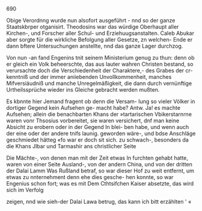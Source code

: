 690

Obige Verordnng wurde nun alsofort ausgeführt - nnd
so der ganze Staatskbrper otganisirt. Theodosins war
das würdige Oberhaupt aller Kirchen-, und Forscher aller
Schul- und Erziehuugsanstalten. Caleb Abukar aber
sorgte für die wirkliche Befolgung aller Gesetze, zn welchen-
Ende er dann bftere Untersuchungen anstellte, nnd das
ganze Lager durchzog.

Von nun -an fand Engenins tnit seinem Ministerium
genug zu thun: denn ob er gleich ein Volk beheerschte, das
aus lauter wahren Christen bestand, so verursachte doch
die Verschiedenheit der Charaktere,- des Grabes der cr-
kenntniß und der immer aniiebenden Unvollkommenheit,
manches Mifversiäudniß und manche Unregelmäßigkeit, die
dann durch vernünftige Urtheilssprüche wieder ins Gleiche
gebracht werden mußten.

Es kbnnte hier Jemand fragent ob denn die Versam-
lung so vieler Völker in dortiger Gegend kein Aufsehen ge-
macht habe? Antw. Ja! es machte Aufsehen; allein die
benachbarten Khans der »tartarischen Vbikerstarnrne waren
vonr Thsosius vorbereitet, sie waren versichert, dnf
man keine Absicht zu erobern oder in der Gegend In blei-
ben habe, und wenn auch der eine oder der andere tnifs
launig. geworden wäre-, und bdse Anschläge geschmiedet
hätteg «fo war er doch sit sich. zu schwach-, besonders da die
Khans Jlbar und Tarmashir ans christlicher Seite

Die Mächte-, von denen man mit der Zeit etwas In
furchten gehabt hatte, waren von einer Seite Ausland-,
von der andern China, und von der dritten der Dalai
Lamm Was Rußland betraf, so war dieser Hof zu weit
entfernt, um etwas zu nnternehment denn ehe dies gesche-
hen konnte, so war Engenius schon fort; was es mit
Dem Cthtsifchen Kaiser absetzte, das wird sich im Verfolg

zeigen, nnd wie sieh-der Dalai Lawa betrug, das kann ich
bitt erzählten ' «

